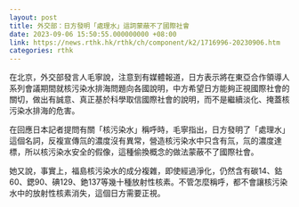 ```yaml
---
layout: post
title: 外交部：日方發明「處理水」這詞蒙蔽不了國際社會
date: 2023-09-06 15:50:55.000000000 +08:00
link: https://news.rthk.hk/rthk/ch/component/k2/1716996-20230906.htm
categories: rthk
---
```


在北京，外交部發言人毛寧說，注意到有媒體報道，日方表示將在東亞合作領導人系列會議期間就核污染水排海問題向各國說明，中方希望日方能夠正視國際社會的關切，做出有誠意、真正基於科學取信國際社會的說明，而不是繼續淡化、掩蓋核污染水排海的危害。

在回應日本記者提問有關「核污染水」稱呼時，毛寧指出，日方發明了「處理水」這個名詞，反複宣傳氚的濃度沒有異常，營造核污染水中只含有氚，氚的濃度達標，所以核污染水安全的假像，這種偷換概念的做法蒙蔽不了國際社會。

她又說，事實上，福島核污染水的成分複雜，即使經過淨化，仍然含有碳14、鈷60、鍶90、碘129、銫137等幾十種放射性核素。不管怎麼稱呼，都不會讓核污染水中的放射性核素消失，這個日方需要正視。
